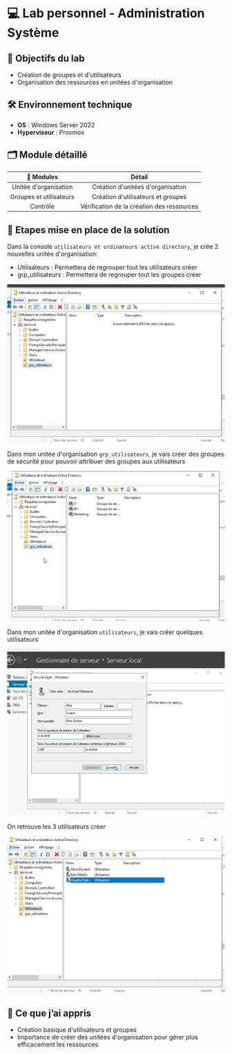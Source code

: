 # 💻 Lab personnel - Administration Système

## 📌 Objectifs du lab

- Création de groupes et d'utilisateurs
- Organisation des ressources en unitées d'organisation

## 🛠️ Environnement technique

- **OS** : Windows Server 2022
- **Hyperviseur** : Proxmox

## 🗂️ Module détaillé

|📁 Modules|Détail|
|:-:|:-:|
|Unitée d'organisation|Création d'unitées d'organisation|
|Groupes et utilisateurs|Création d'utilisateurs et groupes|
|Contrôle|Vérification de la création des ressources|

## 📸 Etapes mise en place de la solution

Dans la console `utilisateurs et ordinateurs active directory`, je crée 2 nouvelles unitée d'organisation:

- Utilisateurs : Permettera de regrouper tout les utilisateurs créer
- grp_utilisateurs : Permettera de regrouper tout les groupes créer

![creation ou](./Illustrations/crea_ou_1.JPG)

Dans mon unitée d'organisation `grp_utilisateurs`, je vais créer des groupes de sécurité pour pouvoir attribuer des groupes aux utilisateurs

![creation_groupe](./Illustrations/crea_groupe_1.JPG)

Dans mon unitée d'organisation `utilisateurs`, je vais créer quelques utilisateurs

![creation user](./Illustrations/crea_user_1.JPG)

On retrouve les 3 utilisateurs créer

![creation user](./Illustrations/crea_user_2.JPG)

## 🧠 Ce que j’ai appris

- Création basique d'utilisateurs et groupes
- Importance de créer des unitées d'organisation pour gérer plus efficacement les ressources
